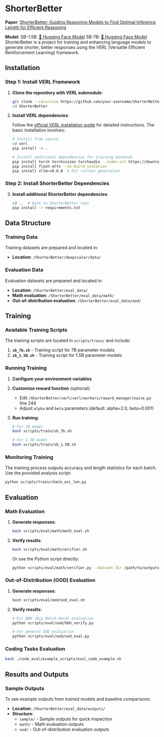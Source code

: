 # ShorterBetter

**Paper**: [ShorterBetter: Guiding Reasoning Models to Find Optimal Inference Length for Efficient Reasoning](https://arxiv.org/abs/2504.21370)

**Model**: 
SB-1.5B: [🤗 Hugging Face Model](https://huggingface.co/Justin6657/SB_DS1.5B_alpha_2)
SB-7B: [🤗 Hugging Face Model](https://huggingface.co/JingyangYi/SB_DS7B_alpha_2/tree/main)
ShorterBetter is a project for training and enhancing language models to generate shorter, better responses using the VERL (Versatile Efficient Reinforcement Learning) framework.

## Installation

### Step 1: Install VERL Framework

1. **Clone the repository with VERL submodule**:
   ```bash
   git clone --recursive https://github.com/your-username/ShorterBetter.git
   cd ShorterBetter
   ```

2. **Install VERL dependencies**:
   
   Follow the [official VERL installation guide](https://verl.readthedocs.io/en/latest/start/install.html) for detailed instructions. The basic installation involves:
   
   ```bash
   # Install from source
   cd verl
   pip install -e .
   
   # Install additional dependencies for training backends
   pip install torch torchvision torchaudio --index-url https://download.pytorch.org/whl/cu118
   pip install flash-attn --no-build-isolation
   pip install vllm>=0.8.0  # For rollout generation
   ```

### Step 2: Install ShorterBetter Dependencies

3. **Install additional ShorterBetter dependencies**:
   ```bash
   cd ..  # Back to ShorterBetter root
   pip install -r requirements.txt
   ```

## Data Structure

### Training Data
Training datasets are prepared and located in:
- **Location**: `/ShorterBetter/deepscaler/data/`

### Evaluation Data
Evaluation datasets are prepared and located in:
- **Location**: `/ShorterBetter/eval_data/`
- **Math evaluation**: `/ShorterBetter/eval_data/math/`
- **Out-of-distribution evaluation**: `/ShorterBetter/eval_data/ood/`

## Training

### Available Training Scripts

The training scripts are located in `scripts/train/` and include:

1. **`sb_7b.sh`** - Training script for 7B parameter models
2. **`sb_1.5B.sh`** - Training script for 1.5B parameter models

### Running Training

1. **Configure your environment variables**

2. **Customize reward function** (optional):
   - Edit `/ShorterBetter/verl/verl/workers/reward_manager/naive.py` line 244
   - Adjust `alpha` and `beta` parameters (default: alpha=2.0, beta=0.001)

3. **Run training**:
   ```bash
   # For 7B model
   bash scripts/train/sb_7b.sh 
   
   # For 1.5B model  
   bash scripts/train/sb_1.5B.sh
   ```


### Monitoring Training

The training process outputs accuracy and length statistics for each batch. Use the provided analysis script:

```bash
python scripts/train/check_acc_len.py
```

## Evaluation

### Math Evaluation

1. **Generate responses**:
   ```bash
   bash scripts/eval/math/math_eval.sh
   ```

2. **Verify results**:
   ```bash
   bash scripts/eval/math/verifier.sh
   ```
   
   Or use the Python script directly:
   ```bash
   python scripts/eval/math/verifier.py --dataset_dir /path/to/outputs --output_dir /path/to/verified --batch_size 16
   ```

### Out-of-Distribution (OOD) Evaluation

1. **Generate responses**:
   ```bash
   bash scripts/eval/ood/ood_eval.sh
   ```

2. **Verify results**:
   ```bash
   # For BBH (Big Bench Hard) evaluation
   python scripts/eval/ood/bbh_verify.py
   
   # For general OOD evaluation
   python scripts/eval/ood/ood_eval.py
   ```
### Coding Tasks Evaluation


```bash
bash ./code_eval/example_scripts/eval_code_example.sh
```

## Results and Outputs

### Sample Outputs
To see example outputs from trained models and baseline comparisons:
- **Location**: `/ShorterBetter/eval_data/outputs/`
- **Structure**:
  - `sample/` - Sample outputs for quick inspection
  - `math/` - Math evaluation outputs
  - `ood/` - Out-of-distribution evaluation outputs

